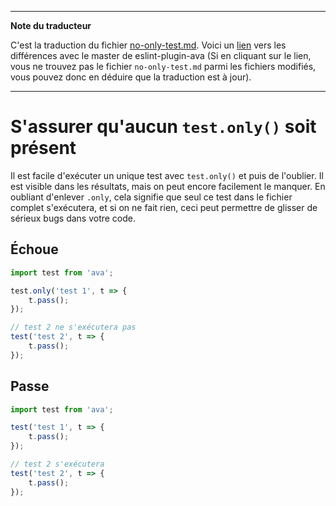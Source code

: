 ___
**Note du traducteur**

C'est la traduction du fichier [no-only-test.md](https://github.com/sindresorhus/eslint-plugin-ava/blob/master/docs/rules/no-only-test.md). Voici un [lien](https://github.com/sindresorhus/eslint-plugin-ava/compare/0c58a71767ca67097321b91f0332f543fc719389...master#diff-b7318d07931729c026fb1f61e9734468) vers les différences avec le master de eslint-plugin-ava (Si en cliquant sur le lien, vous ne trouvez pas le fichier `no-only-test.md` parmi les fichiers modifiés, vous pouvez donc en déduire que la traduction est à jour).
___
# S'assurer qu'aucun `test.only()` soit présent

Il est facile d'exécuter un unique test avec `test.only()` et puis de l'oublier. Il est visible dans les résultats, mais on peut encore facilement le manquer. En oubliant d'enlever `.only`, cela signifie que seul ce test dans le fichier complet s'exécutera, et si on ne fait rien, ceci peut permettre de glisser de sérieux bugs dans votre code.


## Échoue

```js
import test from 'ava';

test.only('test 1', t => {
	t.pass();
});

// test 2 ne s'exécutera pas
test('test 2', t => {
	t.pass();
});
```


## Passe

```js
import test from 'ava';

test('test 1', t => {
	t.pass();
});

// test 2 s'exécutera
test('test 2', t => {
	t.pass();
});
```
